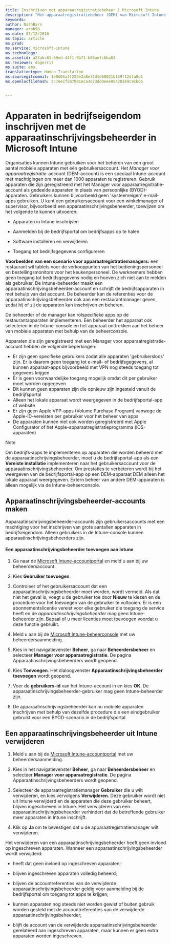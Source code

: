 ```yaml
---
title: Inschrijven met apparaatregistratiebeheer | Microsoft Intune
description: "Het apparaatregistratiebeheer (DEM) van Microsoft Intune kan een groot aantal mobiele apparten in bedrijfseigendom beheren via één gebruikersaccount."
keywords: 
author: NathBarn
manager: arob98
ms.date: 07/12/2016
ms.topic: article
ms.prod: 
ms.service: microsoft-intune
ms.technology: 
ms.assetid: a23abc61-69ed-44f1-9b71-b86aefc6ba03
ms.reviewer: dagerrit
ms.suite: ems
translationtype: Human Translation
ms.sourcegitcommit: 1e0d05a4f229e2a8e72d1d60021b159f12dfa0d1
ms.openlocfilehash: 5c7eecf5b7801eca3d23dd0eee954203e9c9cb06


---
```



# Apparaten in bedrijfseigendom inschrijven met de apparaatinschrijvingsbeheerder in Microsoft Intune
Organisaties kunnen Intune gebruiken voor het beheren van een groot aantal mobiele apparaten met één gebruikersaccount. Het *Manager voor apparaatregistratie*-account (DEM-account) is een speciaal Intune-account met machtigingen om meer dan 1000 apparaten te registreren. Gebruik apparaten die zijn geregistreerd met het Manager voor apparaatregistratie-account als gedeelde apparaten in plaats van persoonlijke (BYOD)-apparaten. Gebruikers kunnen bijvoorbeeld geen 'systeemeigen' e-mail-apps gebruiken. U kunt een gebruikersaccount voor een winkelmanager of supervisor, bijvoorbeeld een apparaatinschrijvingsbeheerder, toewijzen om het volgende te kunnen uitvoeren:

-   Apparaten in Intune inschrijven

-   Aanmelden bij de bedrijfsportal om bedrijfsapps op te halen

-   Software installeren en verwijderen

-   Toegang tot bedrijfsgegevens configureren


**Voorbeelden van een scenario voor apparaatregistratiemanagers:** een restaurant wil tablets voor de verkooppunten van het bedieningspersoneel en bestellingsmonitors voor het keukenpersoneel. De werknemers hebben geen toegang tot bedrijfsgegevens nodig en hoeven zich niet aan te melden als gebruiker. De Intune-beheerder maakt een apparaatinschrijvingsbeheerder-account en schrijft de bedrijfsapparaten in met behulp van dat account. De beheerder kan de referenties voor de apparaatinschrijvingsbeheerder ook aan een restaurantmanager geven, zodat hij of zij de apparaten kan inschrijven en beheren.

De beheerder of de manager kan rolspecifieke apps op de restaurantapparaten implementeren. Een beheerder het apparaat ook selecteren in de Intune-console en het apparaat onttrekken aan het beheer van mobiele apparaten met behulp van de beheerconsole.

Apparaten die zijn geregistreerd met een Manager voor apparaatregistratie-account hebben de volgende beperkingen:
  - Er zijn geen specifieke gebruikers zodat alle apparaten 'gebruikersloos' zijn. Er is daarom geen toegang tot e-mail- of bedrijfsgegevens, al kunnen apparaat-apps bijvoorbeeld met VPN nog steeds toegang tot gegevens krijgen
  - Er is geen voorwaardelijke toegang mogelijk omdat dit per gebruiker moet worden opgegeven
  - Dit kunnen geen apparaten zijn die opnieuw zijn ingesteld vanuit de bedrijfsportal
  - Alleen het lokale apparaat wordt weergegeven in de bedrijfsportal-app of website
  - Er zijn geen Apple VPP-apps (Volume Purchase Program) vanwege de Apple-ID-vereisten per gebruiker voor het beheer van apps
  - De apparaten kunnen niet ook worden geregistreerd met Apple Configurator of het Apple-apparaatregistratieprogramma (iOS-apparaten)

> [!NOTE]
> Om bedrijfs-apps te implementeren op apparaten die worden beheerd met de apparaatinschrijvingsbeheerder, moet u de bedrijfsportal-app als een **Vereiste installatie** implementeren naar het gebruikersaccount voor de apparaatinschrijvingsbeheerder.
> Om prestaties te verbeteren wordt bij het weergeven van de bedrijfsportal-app op een DEM-apparaat DEM alleen het lokale apparaat weergegeven. Extern beheer van andere DEM-apparaten is alleen mogelijk via de Intune-beheerconsole.

## Apparaatinschrijvingsbeheerder-accounts maken
Apparaatinschrijvingsbeheerder-accounts zijn gebruikersaccounts met een machtiging voor het inschrijven van grote aantallen apparaten in bedrijfseigendom. Alleen gebruikers in de Intune-console kunnen apparaatinschrijvingsbeheerders zijn.

#### Een apparaatinschrijvingsbeheerder toevoegen aan Intune

1.  Ga naar de [Microsoft Intune-accountportal](http://go.microsoft.com/fwlink/?LinkId=698854) en meld u aan bij uw beheerdersaccount.

2.  Kies **Gebruiker toevoegen**.

3.  Controleer of het gebruikersaccount dat een apparaatinschrijvingsbeheerder moet worden, wordt vermeld. Als dat niet het geval is, voegt u de gebruiker toe door **Nieuw** te kiezen en de procedure voor het toevoegen van de gebruiker te voltooien. Er is een abonnementslicentie vereist voor elke gebruiker die toegang de service heeft en de *apparaatinschrijvingsbeheerder* mag geen Intune-beheerder zijn. Bepaal of u meer licenties moet toevoegen voordat u deze functie gebruikt.

4.  Meld u aan bij de [Microsoft Intune-beheerconsole](http://manage.microsoft.com) met uw beheerdersaanmelding.

5.  Kies in het navigatievenster **Beheer**, ga naar **Beheerdersbeheer** en selecteer **Manager voor apparaatregistratie**. De pagina Apparaatinschrijvingsbeheerders wordt geopend.

6.  Kies **Toevoegen**. Het dialoogvenster **Apparaatinschrijvingsbeheerder toevoegen** wordt geopend.

7.  Voer de **gebruikers-id** van het Intune-account in en kies **OK**. De apparaatinschrijvingsbeheerder-gebruiker mag geen Intune-beheerder zijn.

8.  De apparaatinschrijvingsbeheerder kan nu mobiele apparaten inschrijven met behulp van dezelfde procedure die een eindgebruiker gebruikt voor een BYOD-scenario in de bedrijfsportal.

## Een apparaatinschrijvingsbeheerder uit Intune verwijderen

1.  Meld u aan bij de [Microsoft Intune-accountportal](http://manage.microsoft.com) met uw beheerdersaanmelding.

2.  Kies in het navigatievenster **Beheer**, ga naar **Beheerdersbeheer** en selecteer **Manager voor apparaatregistratie**. De pagina Apparaatinschrijvingsbeheerders wordt geopend.

3.  Selecteer de apparaatregistratiemanager **Gebruiker** die u wilt verwijderen, en kies vervolgens **Verwijderen**. Deze gebruiker wordt niet uit Intune verwijderd en de apparaten die deze gebruiker beheert, blijven ingeschreven in Intune. Het verwijderen van een apparaatinschrijvingsbeheerder verhindert dat de betreffende gebruiker meer apparaten in Intune inschrijft.

4.  Klik op **Ja** om te bevestigen dat u de apparaatregistratiemanager wilt verwijderen.

Het verwijderen van een apparaatinschrijvingsbeheerder heeft geen invloed op ingeschreven apparaten. Wanneer een apparaatinschrijvingsbeheerder wordt verwijderd:

-   heeft dat geen invloed op ingeschreven apparaten;

-   blijven ingeschreven apparaten volledig beheerd;

-   blijven de accountreferenties van de verwijderde apparaatinschrijvingsbeheerder geldig voor aanmelding bij de bedrijfsportal om toegang tot apps te krijgen;

-   kunnen apparaten nog steeds niet worden gewist of buiten gebruik worden gesteld met de accountreferenties van de verwijderde apparaatinschrijvingsbeheerder;

-   blijft de account van de verwijderde apparaatinschrijvingsbeheerder gerelateerd aan ingeschreven apparaten, maar kunnen er geen extra apparaten worden ingeschreven.



<!--HONumber=Jul16_HO3-->


